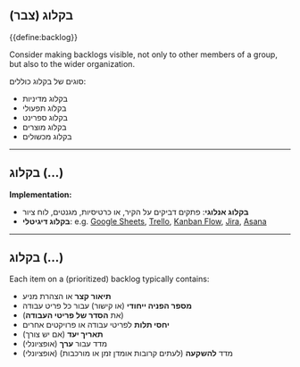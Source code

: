 ## בקלוג (צבר)

{{define:backlog}}

Consider making backlogs visible, not only to other members of a group, but also to the wider organization.

סוגים של בקלוג כוללים:

- בקלוג מדיניות
- בקלוג תפעולי
- בקלוג ספרינט
- בקלוג מוצרים
- בקלוג מכשולים

* * *

## בקלוג (...)

**Implementation:**

- **בקלוג אנלוגי**: פתקים דביקים על הקיר, או כרטיסיות, מגנטים, לוח ציור
- **בקלוג דיגיטלי**: e.g. [Google Sheets](https://www.google.com/sheets/about/), [Trello](https://trello.com/), [Kanban Flow](https://kanbanflow.com/), [Jira](https://www.atlassian.com/software/jira), [Asana](https://asana.com/)

* * *

## בקלוג (...)

Each item on a (prioritized) backlog typically contains:

- **תיאור קצר** או הצהרת מניע
- **מספר הפניה ייחודי** (או קישור) עבור כל פריט עבודה
- (את **הסדר של פריטי העבודה**)
- **יחסי תלות** לפריטי עבודה או פרויקטים אחרים
- **תאריך יעד** (אם יש צורך)
- (אופציונלי) מדד עבור **ערך** 
- (אופציונלי) מדד **להשקעה** (לעתים קרובות אומדן זמן או מורכבות)